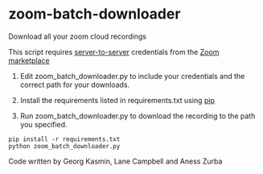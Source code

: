 # zoom-batch-downloader

Download all your zoom cloud recordings

This script requires [server-to-server](https://developers.zoom.us/docs/internal-apps/) credentials from the [Zoom marketplace](https://marketplace.zoom.us/user/build)

1. Edit zoom_batch_downloader.py to include your credentials and the correct path for your downloads.

2. Install the requirements listed in requirements.txt using [pip](https://pip.pypa.io/en/stable/reference/requirement-specifiers/)

3. Run zoom_batch_downloader.py to download the recording to the path you specified.

```
pip install -r requirements.txt
python zoom_batch_downloader.py
```

Code written by Georg Kasmin, Lane Campbell and Aness Zurba
